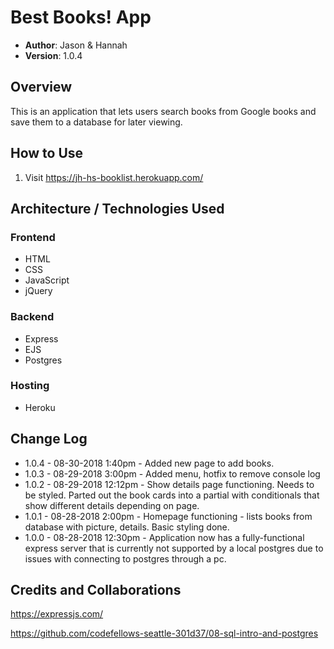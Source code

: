 # Best Books! App

- **Author**: Jason & Hannah
- **Version**: 1.0.4

## Overview
This is an application that lets users search books from Google books and save them to a database for later viewing.

## How to Use
 
 1. Visit https://jh-hs-booklist.herokuapp.com/

## Architecture / Technologies Used

### Frontend
- HTML 
- CSS
- JavaScript
- jQuery

### Backend
- Express
- EJS
- Postgres

### Hosting 
- Heroku

## Change Log

- 1.0.4 - 08-30-2018 1:40pm - Added new page to add books.
- 1.0.3 - 08-29-2018 3:00pm - Added menu, hotfix to remove console log
- 1.0.2 - 08-29-2018 12:12pm - Show details page functioning. Needs to be styled. Parted out the book cards into a partial with conditionals that show different details depending on page.
- 1.0.1 - 08-28-2018 2:00pm - Homepage functioning - lists books from database with picture, details. Basic styling done.
- 1.0.0 - 08-28-2018 12:30pm - Application now has a fully-functional express server that is currently not supported by a local postgres due to issues with connecting to postgres through a pc.

## Credits and Collaborations

https://expressjs.com/

https://github.com/codefellows-seattle-301d37/08-sql-intro-and-postgres